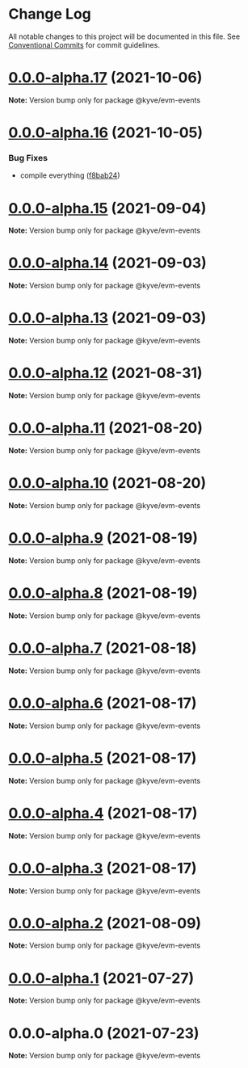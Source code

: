 # Change Log

All notable changes to this project will be documented in this file.
See [Conventional Commits](https://conventionalcommits.org) for commit guidelines.

# [0.0.0-alpha.17](https://github.com/KYVENetwork/kyve/compare/@kyve/evm-events@0.0.0-alpha.16...@kyve/evm-events@0.0.0-alpha.17) (2021-10-06)

**Note:** Version bump only for package @kyve/evm-events





# [0.0.0-alpha.16](https://github.com/KYVENetwork/kyve/compare/@kyve/evm-events@0.0.0-alpha.15...@kyve/evm-events@0.0.0-alpha.16) (2021-10-05)


### Bug Fixes

* compile everything ([f8bab24](https://github.com/KYVENetwork/kyve/commit/f8bab2444d26988ddefabc8fe098e21b90767fb6))





# [0.0.0-alpha.15](https://github.com/KYVENetwork/kyve/compare/@kyve/evm-events@0.0.0-alpha.14...@kyve/evm-events@0.0.0-alpha.15) (2021-09-04)

**Note:** Version bump only for package @kyve/evm-events





# [0.0.0-alpha.14](https://github.com/KYVENetwork/kyve/compare/@kyve/evm-events@0.0.0-alpha.13...@kyve/evm-events@0.0.0-alpha.14) (2021-09-03)

**Note:** Version bump only for package @kyve/evm-events





# [0.0.0-alpha.13](https://github.com/KYVENetwork/kyve/compare/@kyve/evm-events@0.0.0-alpha.12...@kyve/evm-events@0.0.0-alpha.13) (2021-09-03)

**Note:** Version bump only for package @kyve/evm-events





# [0.0.0-alpha.12](https://github.com/KYVENetwork/kyve/compare/@kyve/evm-events@0.0.0-alpha.11...@kyve/evm-events@0.0.0-alpha.12) (2021-08-31)

**Note:** Version bump only for package @kyve/evm-events





# [0.0.0-alpha.11](https://github.com/KYVENetwork/kyve/compare/@kyve/evm-events@0.0.0-alpha.10...@kyve/evm-events@0.0.0-alpha.11) (2021-08-20)

**Note:** Version bump only for package @kyve/evm-events





# [0.0.0-alpha.10](https://github.com/KYVENetwork/kyve/compare/@kyve/evm-events@0.0.0-alpha.9...@kyve/evm-events@0.0.0-alpha.10) (2021-08-20)

**Note:** Version bump only for package @kyve/evm-events





# [0.0.0-alpha.9](https://github.com/KYVENetwork/kyve/compare/@kyve/evm-events@0.0.0-alpha.8...@kyve/evm-events@0.0.0-alpha.9) (2021-08-19)

**Note:** Version bump only for package @kyve/evm-events





# [0.0.0-alpha.8](https://github.com/KYVENetwork/kyve/compare/@kyve/evm-events@0.0.0-alpha.7...@kyve/evm-events@0.0.0-alpha.8) (2021-08-19)

**Note:** Version bump only for package @kyve/evm-events





# [0.0.0-alpha.7](https://github.com/KYVENetwork/kyve/compare/@kyve/evm-events@0.0.0-alpha.6...@kyve/evm-events@0.0.0-alpha.7) (2021-08-18)

**Note:** Version bump only for package @kyve/evm-events





# [0.0.0-alpha.6](https://github.com/KYVENetwork/kyve/compare/@kyve/evm-events@0.0.0-alpha.5...@kyve/evm-events@0.0.0-alpha.6) (2021-08-17)

**Note:** Version bump only for package @kyve/evm-events





# [0.0.0-alpha.5](https://github.com/KYVENetwork/kyve/compare/@kyve/evm-events@0.0.0-alpha.4...@kyve/evm-events@0.0.0-alpha.5) (2021-08-17)

**Note:** Version bump only for package @kyve/evm-events





# [0.0.0-alpha.4](https://github.com/KYVENetwork/kyve/compare/@kyve/evm-events@0.0.0-alpha.3...@kyve/evm-events@0.0.0-alpha.4) (2021-08-17)

**Note:** Version bump only for package @kyve/evm-events





# [0.0.0-alpha.3](https://github.com/KYVENetwork/kyve/compare/@kyve/evm-events@0.0.0-alpha.2...@kyve/evm-events@0.0.0-alpha.3) (2021-08-17)

**Note:** Version bump only for package @kyve/evm-events





# [0.0.0-alpha.2](https://github.com/KYVENetwork/kyve/tree/master/integrations/evm-events/compare/@kyve/evm-events@0.0.0-alpha.1...@kyve/evm-events@0.0.0-alpha.2) (2021-08-09)

**Note:** Version bump only for package @kyve/evm-events





# [0.0.0-alpha.1](https://github.com/KYVENetwork/kyve/tree/master/integrations/evm-events/compare/@kyve/evm-events@0.0.0-alpha.0...@kyve/evm-events@0.0.0-alpha.1) (2021-07-27)

**Note:** Version bump only for package @kyve/evm-events





# 0.0.0-alpha.0 (2021-07-23)

**Note:** Version bump only for package @kyve/evm-events
